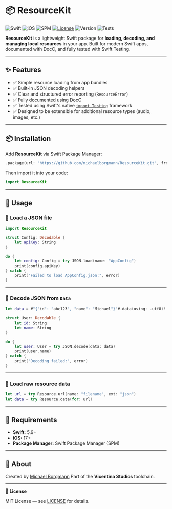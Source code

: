 # 📦 ResourceKit

![Swift](https://img.shields.io/badge/Swift-5.7%2B-orange.svg?logo=swift)
![iOS](https://img.shields.io/badge/iOS-13%2B-blue.svg?logo=apple)
![SPM](https://img.shields.io/badge/SPM-compatible-brightgreen?logo=swift)
[![License](https://img.shields.io/badge/license-MIT-green.svg)](./LICENSE)
![Version](https://img.shields.io/github/v/tag/michaelborgmann/ResourceKit?label=release)
![Tests](https://github.com/michaelborgmann/ResourceKit/actions/workflows/test.yml/badge.svg)

**ResourceKit** is a lightweight Swift package for **loading, decoding, and managing local resources** in your app.
Built for modern Swift apps, documented with DocC, and fully tested with Swift Testing.

---

## ✨ Features

* ✅ Simple resource loading from app bundles
* ✅ Built-in JSON decoding helpers
* ✅ Clear and structured error reporting (`ResourceError`)
* ✅ Fully documented using DocC
* ✅ Tested using Swift's native [`import Testing`](https://developer.apple.com/documentation/swift/testing) framework
* ✅ Designed to be extensible for additional resource types (audio, images, etc.)

---

## 📦 Installation

Add **ResourceKit** via Swift Package Manager:

```swift
.package(url: "https://github.com/michaelborgmann/ResourceKit.git", from: "0.1.0")
```

Then import it into your code:

```swift
import ResourceKit
```

---

## 🚀 Usage

### 🔹 Load a JSON file

```swift
import ResourceKit

struct Config: Decodable {
    let apiKey: String
}

do {
    let config: Config = try JSON.load(name: "AppConfig")
    print(config.apiKey)
} catch {
    print("Failed to load AppConfig.json:", error)
}
```

---

### 🔹 Decode JSON from `Data`

```swift
let data = #"{"id": "abc123", "name": "Michael"}"#.data(using: .utf8)!

struct User: Decodable {
    let id: String
    let name: String
}

do {
    let user: User = try JSON.decode(data: data)
    print(user.name)
} catch {
    print("Decoding failed:", error)
}
```

---

### 🔹 Load raw resource data

```swift
let url = try Resource.url(name: "filename", ext: "json")
let data = try Resource.data(for: url)
```

---

## 🧩 Requirements

* **Swift:** 5.9+
* **iOS:** 17+
* **Package Manager:** Swift Package Manager (SPM)

---

## 👤 About

Created by [Michael Borgmann](https://github.com/michaelborgmann)
Part of the **Vicentina Studios** toolchain.

---

📄 **License**

MIT License — see [LICENSE](./LICENSE) for details.
